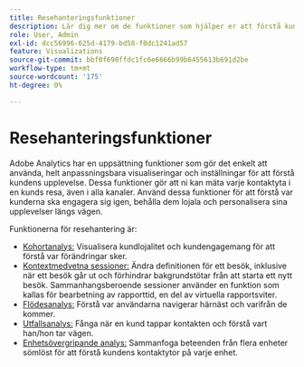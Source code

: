 ```yaml
---
title: Resehanteringsfunktioner
description: Lär dig mer om de funktioner som hjälper er att förstå kundupplevelsen och kundresan.
role: User, Admin
exl-id: dcc56996-625d-4179-bd58-f0dc1241ad57
feature: Visualizations
source-git-commit: bbf0f690ffdc1fc6e6666b99b6455613b691d2be
workflow-type: tm+mt
source-wordcount: '175'
ht-degree: 0%

---
```


# Resehanteringsfunktioner

Adobe Analytics har en uppsättning funktioner som gör det enkelt att använda, helt anpassningsbara visualiseringar och inställningar för att förstå kundens upplevelse. Dessa funktioner gör att ni kan mäta varje kontaktyta i en kunds resa, även i alla kanaler. Använd dessa funktioner för att förstå var kunderna ska engagera sig igen, behålla dem lojala och personalisera sina upplevelser längs vägen.

Funktionerna för resehantering är:

* [Kohortanalys:](visualizations/cohort-table/cohort-analysis.md) Visualisera kundlojalitet och kundengagemang för att förstå var förändringar sker.
* [Kontextmedvetna sessioner:](../../components/vrs/vrs-report-time-processing.md) Ändra definitionen för ett besök, inklusive när ett besök går ut och förhindrar bakgrundstötar från att starta ett nytt besök. Sammanhangsberoende sessioner använder en funktion som kallas för bearbetning av rapporttid, en del av virtuella rapportsviter.
* [Flödesanalys:](visualizations/c-flow/flow.md) Förstå var användarna navigerar härnäst och varifrån de kommer.
* [Utfallsanalys:](visualizations/fallout/fallout-flow.md) Fånga när en kund tappar kontakten och förstå vart han/hon tar vägen.
* [Enhetsövergripande analys:](../../components/cda/overview.md) Sammanfoga beteenden från flera enheter sömlöst för att förstå kundens kontaktytor på varje enhet.
